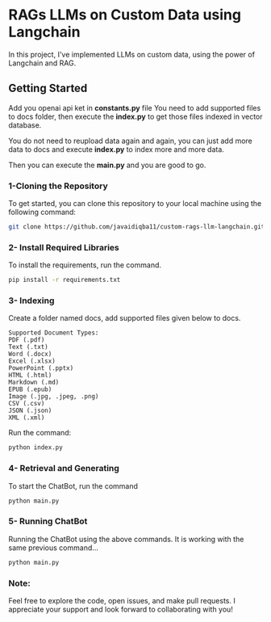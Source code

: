 # RAGs LLMs on Custom Data using Langchain
In this project, I've implemented LLMs on custom data, using the power of Langchain and RAG.

## Getting Started
Add you openai api ket in **constants.py** file
You need to add supported files to docs folder, then execute the **index.py** to get those files indexed in vector database.

You do not need to reupload data again and again, you can just add more data to docs and execute **index.py** to index more and more data.

Then you can execute the **main.py** and you are good to go.

### 1-Cloning the Repository

To get started, you can clone this repository to your local machine using the following command:

```bash
git clone https://github.com/javaidiqba11/custom-rags-llm-langchain.git
```

### 2- Install Required Libraries
To install the requirements, run the command.

```bash
pip install -r requirements.txt
```

### 3- Indexing
Create a folder named docs, add supported files given below to docs.

```text
Supported Document Types:
PDF (.pdf)
Text (.txt)
Word (.docx)
Excel (.xlsx)
PowerPoint (.pptx)
HTML (.html)
Markdown (.md)
EPUB (.epub)
Image (.jpg, .jpeg, .png)
CSV (.csv)
JSON (.json)
XML (.xml)
```
Run the command:

```bash
python index.py
```

### 4- Retrieval and Generating 
To start the ChatBot, run the command
```bash
python main.py
```

### 5- Running ChatBot
Running the ChatBot using the above commands. 
It is working with the same previous command... 
```bash
python main.py
```

### Note:
Feel free to explore the code, open issues, and make pull requests. I appreciate your support and look forward to collaborating with you!
